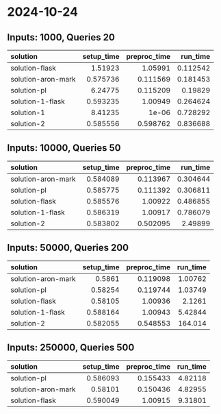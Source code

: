 # 2024-10-24

## Inputs: 1000, Queries 20

| solution           |   setup_time |   preproc_time |   run_time |
|:-------------------|-------------:|---------------:|-----------:|
| solution-flask     |     1.51923  |       1.05991  |   0.112542 |
| solution-aron-mark |     0.575736 |       0.111569 |   0.181453 |
| solution-pl        |     6.24775  |       0.115209 |   0.19829  |
| solution-1-flask   |     0.593235 |       1.00949  |   0.264624 |
| solution-1         |     8.41235  |       1e-06    |   0.728292 |
| solution-2         |     0.585556 |       0.598762 |   0.836688 |

## Inputs: 10000, Queries 50

| solution           |   setup_time |   preproc_time |   run_time |
|:-------------------|-------------:|---------------:|-----------:|
| solution-aron-mark |     0.584089 |       0.113967 |   0.304644 |
| solution-pl        |     0.585775 |       0.111392 |   0.306811 |
| solution-flask     |     0.585576 |       1.00922  |   0.486855 |
| solution-1-flask   |     0.586319 |       1.00917  |   0.786079 |
| solution-2         |     0.583802 |       0.502095 |   2.49899  |

## Inputs: 50000, Queries 200

| solution           |   setup_time |   preproc_time |   run_time |
|:-------------------|-------------:|---------------:|-----------:|
| solution-aron-mark |     0.5861   |       0.119098 |    1.00762 |
| solution-pl        |     0.58254  |       0.119744 |    1.03749 |
| solution-flask     |     0.58105  |       1.00936  |    2.1261  |
| solution-1-flask   |     0.588164 |       1.00943  |    5.42844 |
| solution-2         |     0.582055 |       0.548553 |  164.014   |

## Inputs: 250000, Queries 500

| solution           |   setup_time |   preproc_time |   run_time |
|:-------------------|-------------:|---------------:|-----------:|
| solution-pl        |     0.586093 |       0.155433 |    4.82118 |
| solution-aron-mark |     0.58101  |       0.150436 |    4.82955 |
| solution-flask     |     0.590049 |       1.00915  |    9.31801 |